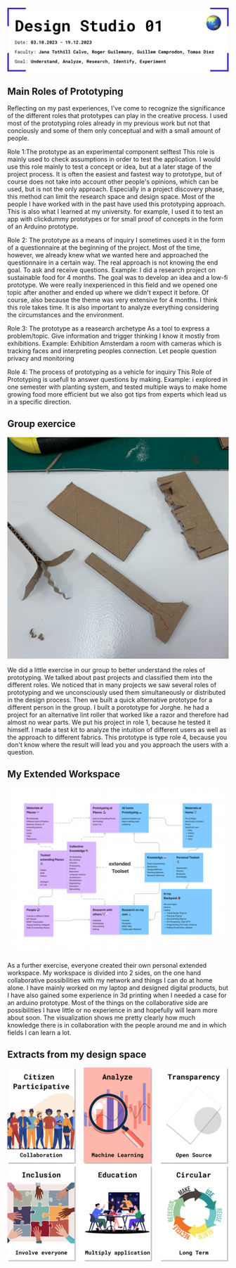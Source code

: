 ![About Design Studio 01](../../images/Bearbeitet/designstudio01Cover.png)


## Main Roles of Prototyping
Reflecting on my past experiences, I've come to recognize the significance of the different roles that prototypes can play in the creative process. I used most of the prototyping roles already in my previous work but not that conciously and some of them only conceptual and with a small amount of people.

Role 1:The prototype as an experimental component 
selftest
This role is mainly used to check assumptions in order to test the application. I would use this role mainly to test a concept or idea, but at a later stage of the project process. It is often the easiest and fastest way to prototype, but of course does not take into account other people's opinions, which can be used, but is not the only approach. Especially in a project discovery phase, this method can limit the research space and design space.
Most of the people I have worked with in the past have used this prototyping approach. This is also what I learned at my university.
for example, I used it to test an app with clickdummy prototypes or for small proof of concepts in the form of an Arduino prototype. 

Role 2: The prototype as a means of inquiry
I sometimes used it in the form of a questionnaire at the beginning of the project.  Most of the time, however, we already knew what we wanted here and approached the questionnaire in a certain way. 
The real approach is not knowing the end goal.
To ask and receive questions.
Example: I did a research project on sustainable food for 4 months. The goal was to develop an idea and a low-fi prototype. We were really inexperienced in this field and we opened one topic after another and ended up where we didn't expect it before. Of course, also because the theme was very extensive for 4 months. I think this role takes time. It is also important to analyze everything considering the circumstances and the environment.


Role 3: The prototype as a reasearch archetype
As a tool to express a problem/topic.
Give information and trigger thinking
I know it mostly from exhibitions.
Example: Exhibition Amsterdam a room with cameras which is tracking faces and interpreting peoples connection. Let people question privacy and monitoring


Role 4: The process of prototyping as a vehicle for inquiry
This Role of Prototyping is usefull to answer questions by making. 
Example: i explored in one semester with planting system, and tested  multiple ways to make home growing food more efficient but we also got tips from experts which lead us in a specific direction.

## Group exercice

![Picture of fast Prototype](../../images/Bearbeitet/IMG_8608.jpg)

We did a little exercise in our group to better understand the roles of prototyping. We talked about past projects and classified them into the different roles. We noticed that in many projects we saw several roles of prototyping and we unconsciously used them simultaneously or distributed in the design process. Then we built a quick alternative prototype for a different person in the group. I built a porototype for Jorghe. he had a project for an alternative lint roller that worked like a razor and therefore had almost no wear parts. We put his project in role 1, because he tested it himself. I made a test kit to analyze the intuition of different users as well as the approach to different fabrics. This prototype is type role 4, because you don't know where the result will lead you and you approach the users with a question.

## My Extended Workspace
![Picture of my extended Workspace](../../images/Bearbeitet/ExtendedWorkspace.png)

As a further exercise, everyone created their own personal extended workspace. My workspace is divided into 2 sides, on the one hand collaborative possibilities with my network and things I can do at home alone. I have mainly worked on my laptop and designed digital products, but I have also gained some experience in 3d printing when I needed a case for an arduino prototype. Most of the things on the collaborative side are possibilities I have little or no experience in and hopefully will learn more about soon. The visualization shows me pretty clearly how much knowledge there is in collaboration with the people around me and in which fields I can learn a lot.


## Extracts from my design space

![Picture of representing Objects](../../images/DesignStudio/Objects.png)
![Picture of representing Qualities](../../images/DesignStudio/Qualities.png)